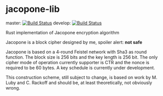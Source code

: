 # jacopone-lib
master: [![Build Status](https://travis-ci.org/Zeegomo/jacopone-lib.svg?branch=master)](https://travis-ci.org/Zeegomo/jacopone-lib)
develop: [![Build Status](https://travis-ci.org/Zeegomo/jacopone-lib.svg?branch=develop)](https://travis-ci.org/Zeegomo/jacopone-lib)

Rust implementation of Jacopone encryption algorithm

Jacopone is a block cipher designed by me, spoiler alert: **not safe**

Jacopone is based on a 4-round Feistel network with Sha3 as round function. The block size is 256 bits and the 
key length is 256 bit. The only cipher mode of operation currently supporter is CTR and the nonce is required to be 60 bytes.
A key schedule is currently under development.
  
This construction scheme, still subject to change, is based on work by M. Luby and C. Rackoff and should be, at least theoretically,
not obviously wrong.



